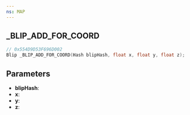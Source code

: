```yaml
---
ns: MAP
---
```

## _BLIP_ADD_FOR_COORD

```c
// 0x554D9D53F696D002
Blip _BLIP_ADD_FOR_COORD(Hash blipHash, float x, float y, float z);
```

## Parameters
* **blipHash**:
* **x**:
* **y**:
* **z**:
